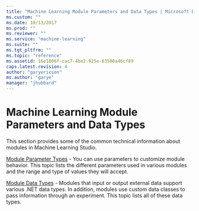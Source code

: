 ```yaml
---
title: "Machine Learning Module Parameters and Data Types | Microsoft Docs"
ms.custom: ""
ms.date: 10/13/2017
ms.prod: ""
ms.reviewer: ""
ms.service: "machine-learning"
ms.suite: ""
ms.tgt_pltfrm: ""
ms.topic: "reference"
ms.assetid: 16e1806f-cac7-4be2-925e-83500a46cf89
caps.latest.revision: 4
author: "garyericson"
ms.author: "garye"
manager: "jhubbard"
---
```

# Machine Learning Module Parameters and Data Types
This section provides some of the common technical information about modules in Machine Learning Studio.  
  
 [Module Parameter Types](machine-learning-module-parameter-types.md) - You can use parameters to customize module behavior. This topic lists the different parameters used in various modules and the range and type of values they will accept.  
  
 [Module Data Types](machine-learning-module-data-types.md) - Modules that input or output external data support various .NET data types. In addition, modules use custom data classes to pass information through an experiment. This topic lists all of these data types.